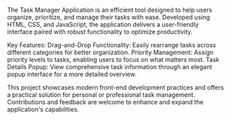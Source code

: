 The Task Manager Application is an efficient tool designed to help users organize, prioritize, and manage their tasks with ease. Developed using HTML, CSS, and JavaScript, the application delivers a user-friendly interface paired with robust functionality to optimize productivity.

Key Features:
Drag-and-Drop Functionality: Easily rearrange tasks across different categories for better organization.
Priority Management: Assign priority levels to tasks, enabling users to focus on what matters most.
Task Details Popup: View comprehensive task information through an elegant popup interface for a more detailed overview.

This project showcases modern front-end development practices and offers a practical solution for personal or professional task management. Contributions and feedback are welcome to enhance and expand the application's capabilities.
